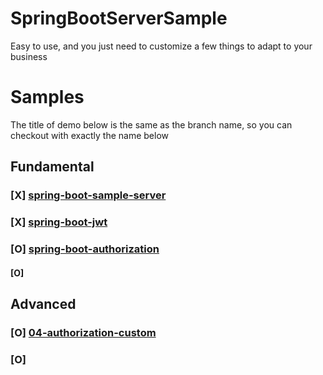 # SpringBootServerSample

Easy to use, and you just need to customize a few things to adapt to your business

# Samples
The title of demo below is the same as the branch name, so you can checkout with exactly the name below

## Fundamental

### [X] [spring-boot-sample-server](https://github.com/sangqle/spring-boot-server-sample/spring-boot-sample-server)
### [X] [spring-boot-jwt](https://github.com/sangqle/spring-boot-server-sample/spring-boot-jwt)
### [O] [spring-boot-authorization](https://github.com/sangqle/spring-boot-server-sample/spring-boot-authorization)
#### [O] []()

## Advanced

### [O] [04-authorization-custom]()
### [O] []()


